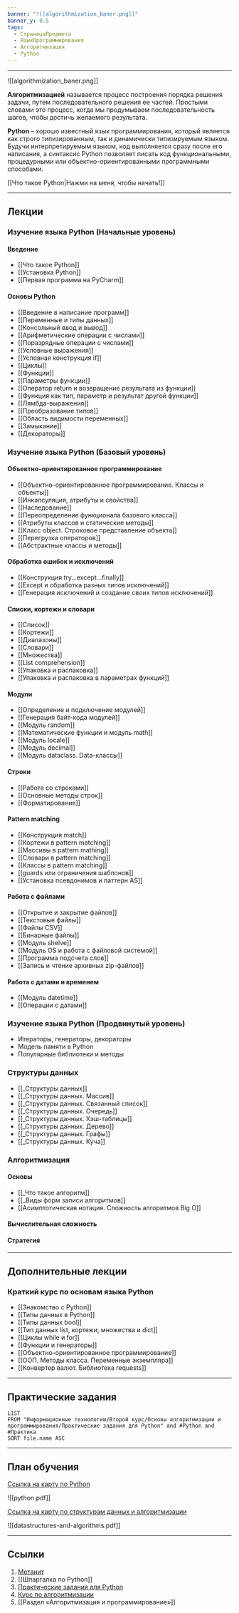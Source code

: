 ```yaml
---
banner: "![[algorithmization_baner.png]]"
banner_y: 0.5
tags:
  - СтраницаПредмета
  - ЯзыкПрограммирования
  - Алгоритмизация
  - Python
---
```

---
![[algorithmization_baner.png]]

**Алгоритмизацией** называется процесс построения порядка решения задачи, путем последовательного решения ее частей. Простыми словами это процесс, когда мы продумываем последовательность шагов, чтобы достичь желаемого результата.

**Python** – хорошо известный язык программирования, который является как строго типизированным, так и динамически типизируемым языком. Будучи интерпретируемым языком, код выполняется сразу после его написания, а синтаксис Python позволяет писать код функциональными, процедурными или объектно-ориентированными программными способами.

[[Что такое Python|Нажми на меня, чтобы начать!]]

---
## Лекции

### Изучение языка Python (Начальные уровень)

#### Введение

- [[Что такое Python]]
- [[Установка Python]]
- [[Первая программа на PyCharm]]

#### Основы Python

- [[Введение в написание программ]]
- [[Переменные и типы данных]]
- [[Консольный ввод и вывод]]
- [[Арифметические операции с числами]]
- [[Поразрядные операции с числами]]
- [[Условные выражения]]
- [[Условная конструкция if]]
- [[Циклы]]
- [[Функции]]
- [[Параметры функции]]
- [[Оператор return и возвращение результата из функции]]
- [[Функция как тип, параметр и результат другой функции]]
- [[Лямбда-выражения]]
- [[Преобразование типов]]
- [[Область видимости переменных]]
- [[Замыкание]]
- [[Декораторы]]

### Изучение языка Python (Базовый уровень)

#### Объектно-ориентированное программирование

- [[Объектно-ориентированное программирование. Классы и объекты]]
- [[Инкапсуляция, атрибуты и свойства]]
- [[Наследование]]
- [[Переопределение функционала базового класса]]
- [[Атрибуты классов и статические методы]]
- [[Класс object. Строковое представление объекта]]
- [[Перегрузка операторов]]
- [[Абстрактные классы и методы]]

#### Обработка ошибок и исключений

- [[Конструкция try...except...finally]]
- [[Except и обработка разных типов исключений]]
- [[Генерация исключений и создание своих типов исключений]]

#### Списки, кортежи и словари

- [[Список]]
- [[Кортежи]]
- [[Диапазоны]]
- [[Словари]]
- [[Множества]]
- [[List comprehension]]
- [[Упаковка и распаковка]]
- [[Упаковка и распаковка в параметрах функций]]

#### Модули

- [[Определение и подключение модулей]]
- [[Генерация байт-кода модулей]]
- [[Модуль random]]
- [[Математические функции и модуль math]]
- [[Модуль locale]]
- [[Модуль decimal]]
- [[Модуль dataclass. Data-классы]]

#### Строки

- [[Работа со строками]]
- [[Основные методы строк]]
- [[Форматирование]]

#### Pattern matching

- [[Конструкция match]]
- [[Кортежи в pattern matching]]
- [[Массивы в pattern mathing]]
- [[Словари в pattern matching]]
- [[Классы в pattern matching]]
- [[guards или ограничения шаблонов]]
- [[Установка псевдонимов и паттерн AS]]

#### Работа с файлами

- [[Открытие и закрытие файлов]]
- [[Текстовые файлы]]
- [[Файлы CSV]]
- [[Бинарные файлы]]
- [[Модуль shelve]]
- [[Модуль OS и работа с файловой системой]]
- [[Программа подсчета слов]]
- [[Запись и чтение архивных zip-файлов]]

#### Работа с датами и временем

- [[Модуль datetime]]
- [[Операции с датами]]

### Изучение языка Python (Продвинутый уровень)

- Итераторы, генераторы, декораторы
- Модель памяти в Python
- Популярные библиотеки и методы

### Структуры данных

- [[_Структуры данных]]
- [[_Структуры данных. Массив]]
- [[_Структуры данных. Cвязанный список]]
- [[_Структуры данных. Очередь]]
- [[_Структуры данных. Хэш-таблицы]]
- [[_Структуры данных. Дерево]]
- [[_Структуры данных. Графы]]
- [[_Структуры данных. Куча]]

### Алгоритмизация

#### Основы

- [[_Что такое алгоритм]]
- [[_Виды форм записи алгоритмов]]
- [[Асимптотическая нотация. Сложность алгоритмов Big O]]

#### Вычислительная сложность

#### Стратегия

---
## Дополнительные лекции

### Краткий курс по основам языка Python

- [[Знакомство с Python]]
- [[Типы данных в Python]]
- [[Типы данных bool]]
- [[Тип данных list, кортежи, множества и dict]]
- [[Циклы while и for]]
- [[Функции и генераторы]]
- [[Объектно-ориентированное программирование]]
- [[ООП. Методы класса. Переменные экземпляра]]
- [[Конвертер валют. Библиотека requests]]

---
## Практические задания

```dataview
LIST
FROM "Информационные технологии/Второй курс/Основы алгоритмизации и программирования/Практические задания для Python" and #Python and #Практика 
SORT file.name ASC
```

---
## План обучения

[Ссылка на карту по Python](https://roadmap.sh/python)

![[python.pdf]]

[Ссылка на карту по структурам данных и алгоритмизации](https://roadmap.sh/datastructures-and-algorithms)

![[datastructures-and-algorithms.pdf]]

---
## Ссылки

1. [Метанит](https://metanit.com/python/tutorial/)
2. [[Шпаргалка по Python]]
3. [Практические задания для Python](https://code.mu/ru/python/tasker/stager/?yclid=9036603505264558079)
4. [Курс по алгоритмизации](https://www.khanacademy.org/computing/computer-science/algorithms)
5. [[Раздел «Алгоритмизация и программирование»]]

